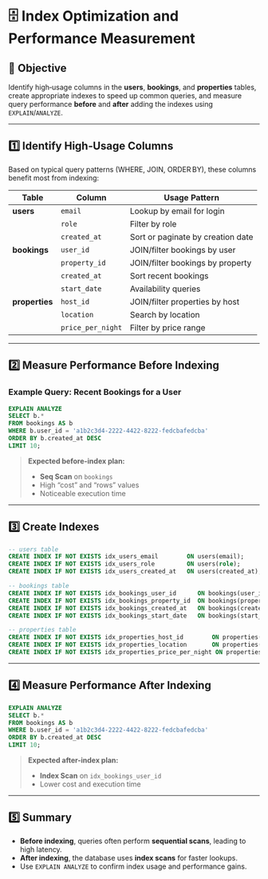 # 🗄️ Index Optimization and Performance Measurement

## 🎯 Objective
Identify high‑usage columns in the **users**, **bookings**, and **properties** tables, create appropriate indexes to speed up common queries, and measure query performance **before** and **after** adding the indexes using `EXPLAIN`/`ANALYZE`.

---

## 1️⃣ Identify High‑Usage Columns

Based on typical query patterns (WHERE, JOIN, ORDER BY), these columns benefit most from indexing:

| Table         | Column               | Usage Pattern                     |
|---------------|----------------------|-----------------------------------|
| **users**     | `email`              | Lookup by email for login         |
|               | `role`               | Filter by role                    |
|               | `created_at`         | Sort or paginate by creation date |
| **bookings**  | `user_id`            | JOIN/filter bookings by user      |
|               | `property_id`        | JOIN/filter bookings by property  |
|               | `created_at`         | Sort recent bookings              |
|               | `start_date`         | Availability queries              |
| **properties**| `host_id`            | JOIN/filter properties by host    |
|               | `location`           | Search by location                |
|               | `price_per_night`    | Filter by price range             |

---

## 2️⃣ Measure Performance **Before** Indexing

### Example Query: Recent Bookings for a User

```sql
EXPLAIN ANALYZE
SELECT b.*
FROM bookings AS b
WHERE b.user_id = 'a1b2c3d4-2222-4422-8222-fedcbafedcba'
ORDER BY b.created_at DESC
LIMIT 10;
````

> **Expected before-index plan:**
>
> * **Seq Scan** on `bookings`
> * High “cost” and “rows” values
> * Noticeable execution time

---

## 3️⃣ Create Indexes

```sql
-- users table
CREATE INDEX IF NOT EXISTS idx_users_email        ON users(email);
CREATE INDEX IF NOT EXISTS idx_users_role         ON users(role);
CREATE INDEX IF NOT EXISTS idx_users_created_at   ON users(created_at);

-- bookings table
CREATE INDEX IF NOT EXISTS idx_bookings_user_id      ON bookings(user_id);
CREATE INDEX IF NOT EXISTS idx_bookings_property_id  ON bookings(property_id);
CREATE INDEX IF NOT EXISTS idx_bookings_created_at   ON bookings(created_at);
CREATE INDEX IF NOT EXISTS idx_bookings_start_date   ON bookings(start_date);

-- properties table
CREATE INDEX IF NOT EXISTS idx_properties_host_id        ON properties(host_id);
CREATE INDEX IF NOT EXISTS idx_properties_location       ON properties(location);
CREATE INDEX IF NOT EXISTS idx_properties_price_per_night ON properties(price_per_night);
```

---

## 4️⃣ Measure Performance **After** Indexing

```sql
EXPLAIN ANALYZE
SELECT b.*
FROM bookings AS b
WHERE b.user_id = 'a1b2c3d4-2222-4422-8222-fedcbafedcba'
ORDER BY b.created_at DESC
LIMIT 10;
```

> **Expected after-index plan:**
>
> * **Index Scan** on `idx_bookings_user_id`
> * Lower cost and execution time

---

## 5️⃣ Summary

* **Before indexing**, queries often perform **sequential scans**, leading to high latency.
* **After indexing**, the database uses **index scans** for faster lookups.
* Use `EXPLAIN ANALYZE` to confirm index usage and performance gains.
